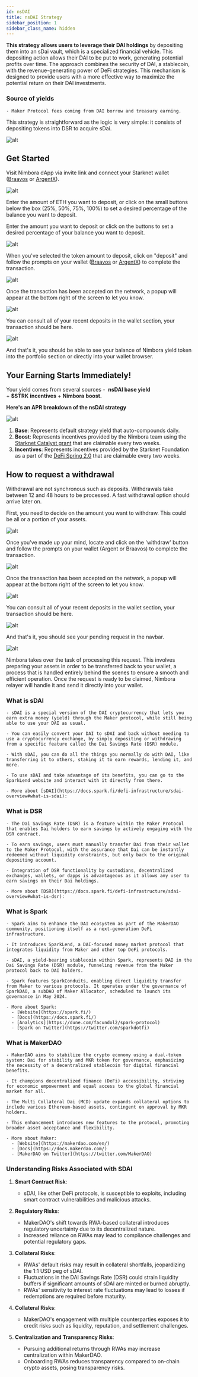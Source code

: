 ```yaml
---
id: nsDAI
title: nsDAI Strategy
sidebar_position: 1
sidebar_class_name: hidden
---
```


**This strategy allows users to leverage their DAI holdings** by depositing them into an sDai vault, which is a specialized financial vehicle. This depositing action allows their DAI to be put to work, generating potential profits over time. The approach combines the security of DAI, a stablecoin, with the revenue-generating power of DeFi strategies. This mechanism is designed to provide users with a more effective way to maximize the potential return on their DAI investments.

### Source of yields
    - Maker Protocol fees coming from DAI borrow and treasury earning.

This strategy is straightforward as the logic is very simple: it consists of depositing tokens into DSR to acquire sDai.

![alt](/content/sdai.png)



## Get Started

Visit Nimbora dApp via invite link and connect your Starknet wallet ([Braavos](https://braavos.app/) or [ArgentX](https://argent.xyz/)).



![alt](/content/strategy_nsdai/strategy_nsdai.png)



Enter the amount of ETH you want to deposit, or click on the small buttons below the box (25%, 50%, 75%, 100%) to set a desired percentage of the balance you want to deposit.


Enter the amount you want to deposit or click on the buttons to set a desired percentage of your balance you want to deposit. 

![alt](/content/strategy_nsdai/strategy_nsdai_deposit.png)


When you've selected the token amount to deposit, click on "deposit" and follow the prompts on your wallet ([Braavos](https://braavos.app/) or [ArgentX](https://argent.xyz/)) to complete the transaction.

![alt](/content/strategy_nsdai/strategy_nsdai_deposit_wallet.png)


Once the transaction has been accepted on the network, a popup will appear at the bottom right of the screen to let you know. 

![alt](/content/strategy_nsdai/strategy_nsdai_deposit_confirm.png)


You can consult all of your recent deposits in the wallet section, your transaction should be here. 

![alt](/content/strategy_nsdai/strategy_nsdai_deposit_recent.png)

And that's it, you should be able to see your balance of Nimbora yield token into the portfolio section or directly into your wallet browser. 

## Your Earning Starts Immediately!

Your yield comes from several sources -  **nsDAI  base yield** + **$STRK** **incentives** + **Nimbora** **boost.**

**Here's an APR breakdown of the nsDAI strategy**

![alt](/content/strategy_nsdai/apr_breakdown.png)

1. **Base**: Represents default strategy yield that auto-compounds daily. 
2. **Boost**: Represents incentives provided by the Nimbora team using the [Starknet Catalyst grant](https://medium.com/@Nimbora/nimbora-and-starknet-catalyst-program-14cc7f2f1ab5) that are claimable every two weeks.
3. **Incentives**: Represents incentives provided by the Starknet Foundation as a part of the [DeFi Spring 2.0](https://medium.com/@Nimbora/introducing-defi-spring-2-0-bigger-bolder-better-364bb96b02d6) that are claimable every two weeks.


## How to request a withdrawal

Withdrawal are not synchronous such as deposits.  Withdrawals take between 12 and 48 hours to be processed. A fast withdrawal option should arrive later on. 


First, you need to decide on the amount you want to withdraw. This could be all or a portion of your assets.

![alt](/content/strategy_nsdai/strategy_nsdai_withdraw.png)

Once you've made up your mind, locate and click on the 'withdraw' button and follow the prompts on your wallet (Argent or Braavos) to complete the transaction.

![alt](/content/strategy_nsdai/strategy_nsdai_withdraw_wallet.png)


Once the transaction has been accepted on the network, a popup will appear at the bottom right of the screen to let you know. 

![alt](/content/strategy_nsdai/strategy_nsdai_withdraw_confirm.png)

You can consult all of your recent deposits in the wallet section, your transaction should be here. 

![alt](/content/strategy_nsdai/strategy_nsdai_withdraw_recent.png)

And that's it, you should see your pending request in the navbar.

![alt](/content/strategy_nsdai/strategy_nsdai_withdraw_pending.png)

Nimbora takes over the task of processing this request. This involves preparing your assets in order to be transferred back to your wallet, a process that is handled entirely behind the scenes to ensure a smooth and efficient operation. Once the request is ready to be claimed, Nimbora relayer will handle it and send it directly into your wallet. 

### What is sDAI

    - sDAI is a special version of the DAI cryptocurrency that lets you earn extra money (yield) through the Maker protocol, while still being able to use your DAI as usual.

    - You can easily convert your DAI to sDAI and back without needing to use a cryptocurrency exchange, by simply depositing or withdrawing from a specific feature called the Dai Savings Rate (DSR) module.

    - With sDAI, you can do all the things you normally do with DAI, like transferring it to others, staking it to earn rewards, lending it, and more.

    - To use sDAI and take advantage of its benefits, you can go to the SparkLend website and interact with it directly from there.

    - More about [sDAI](https://docs.spark.fi/defi-infrastructure/sdai-overview#what-is-sdai):

### What is DSR

    - The Dai Savings Rate (DSR) is a feature within the Maker Protocol that enables Dai holders to earn savings by actively engaging with the DSR contract.

    - To earn savings, users must manually transfer Dai from their wallet to the Maker Protocol, with the assurance that Dai can be instantly redeemed without liquidity constraints, but only back to the original depositing account.

    - Integration of DSR functionality by custodians, decentralized exchanges, wallets, or dapps is advantageous as it allows any user to earn savings on their Dai holdings.

    - More about [DSR](https://docs.spark.fi/defi-infrastructure/sdai-overview#what-is-dsr):

### What is Spark

    - Spark aims to enhance the DAI ecosystem as part of the MakerDAO community, positioning itself as a next-generation DeFi infrastructure.

    - It introduces SparkLend, a DAI-focused money market protocol that integrates liquidity from Maker and other top DeFi protocols.

    - sDAI, a yield-bearing stablecoin within Spark, represents DAI in the Dai Savings Rate (DSR) module, funneling revenue from the Maker protocol back to DAI holders.

    - Spark features SparkConduits, enabling direct liquidity transfer from Maker to various protocols. It operates under the governance of SparkDAO, a subDAO of Maker Allocator, scheduled to launch its governance in May 2024.

    - More about Spark:
      - [Website](https://spark.fi/)
      - [Docs](https://docs.spark.fi/)
      - [Analytics](https://dune.com/facundol2/spark-protocol)
      - [Spark on Twitter](https://twitter.com/sparkdotfi)

### What is MakerDAO

    - MakerDAO aims to stabilize the crypto economy using a dual-token system: Dai for stability and MKR token for governance, emphasizing the necessity of a decentralized stablecoin for digital financial benefits.

    - It champions decentralized finance (DeFi) accessibility, striving for economic empowerment and equal access to the global financial market for all.

    - The Multi Collateral Dai (MCD) update expands collateral options to include various Ethereum-based assets, contingent on approval by MKR holders.

    - This enhancement introduces new features to the protocol, promoting broader asset acceptance and flexibility. 

    - More about Maker:
      - [Website](https://makerdao.com/en/)
      - [Docs](https://docs.makerdao.com/)
      - [MakerDAO on Twitter](https://twitter.com/MakerDAO)



### Understanding Risks Associated with SDAI

1. **Smart Contract Risk**:
    - sDAI, like other DeFi protocols, is susceptible to exploits, including smart contract vulnerabilities and malicious attacks.

2. **Regulatory Risks**:
    - MakerDAO's shift towards RWA-based collateral introduces regulatory uncertainty due to its decentralized nature.
    - Increased reliance on RWAs may lead to compliance challenges and potential regulatory gaps.

3. **Collateral Risks**:
    - RWAs' default risks may result in collateral shortfalls, jeopardizing the 1:1 USD peg of sDAI.
    - Fluctuations in the DAI Savings Rate (DSR) could strain liquidity buffers if significant amounts of sDAI are minted or burned abruptly.
    - RWAs' sensitivity to interest rate fluctuations may lead to losses if redemptions are required before maturity.

4. **Collateral Risks**:
    - MakerDAO's engagement with multiple counterparties exposes it to credit risks such as liquidity, reputation, and settlement challenges.

5. **Centralization and Transparency Risks**:
    - Pursuing additional returns through RWAs may increase centralization within MakerDAO. 
    - Onboarding RWAs reduces transparency compared to on-chain crypto assets, posing transparency  risks.

